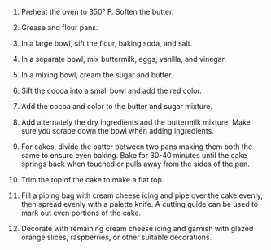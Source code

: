 1. Preheat the oven to 350° F. Soften the butter.
2. Grease and flour pans.
3. In a large bowl, sift the flour, baking soda, and salt.
4. In a separate bowl, mix buttermilk, eggs, vanilla, and vinegar.
5. In a mixing bowl, cream the sugar and butter.
6. Sift the cocoa into a small bowl and add the red color.
7. Add the cocoa and color to the butter and sugar mixture.
8. Add alternately the dry ingredients and the buttermilk mixture. Make sure you scrape down the bowl when adding ingredients.

1. For cakes, divide the batter between two pans making them both the same to ensure even baking. Bake for 30-40 minutes until the cake springs back when touched or pulls away from the sides of the pan.

1. Trim the top of the cake to make a flat top.
2. Fill a piping bag with cream cheese icing and pipe over the cake evenly, then spread evenly with a palette knife. A cutting guide can be used to mark out even portions of the cake.
3. Decorate with remaining cream cheese icing and garnish with glazed orange slices, raspberries, or other suitable decorations.